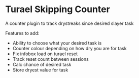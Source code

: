 # Turael Skipping Counter
A counter plugin to track drystreaks since desired slayer task

Features to add:

- Ability to choose what your desired task is
- Counter colour depending on how dry you are for task
- Fix infobox load on turael reset
- Track reset count between sessions
- Calc chance of desired task
- Store dryest value for task
